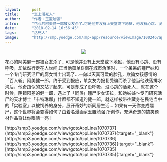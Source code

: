 ```yaml
---
layout:     post
title:      "恋上活死人"
author:     "作者：玉置勉强"
intro:      "花心的阿美健一郎被女友杀了…可是他并没有上天堂或下地狱，他没有心跳、没有呼吸，却依然行走在人世间,正当他孤单徘徊在城市角落时，一个呆呆的殭尸妹和一个专门研究活尸的腐女博士出现了…一向以天真可爱的脸孔，欺骗女孩感情的「百人斩」阿美健一郎，终于受到报应，某女友为报复受骗而杀了他当他跌落排水沟后，他奇蹟似的又站了起来，可是却成了没呼吸、没心跳的活死人… 就在这个时候，阴错阳差的健一郎，遇上了「同类」殭尸少女诺拉，和她姊姊～专门研究活尸的天才博士「卡特琳娜」什麽都不知道的健一郎，就这样被带往藏身在民宅当中的「实验室」以被饲养的身分，展开奇妙的新同居生活… 如果有一天你变成殭尸，这个世界将会变得如何？由着名漫画家玉置勉强 所创作，充满奇想的搞笑题材作品将让你眼睛一亮！"
date:       "2018-02-14 16:56:45"
tags:       "活死人"
image:      "http://smp.yoedge.com/smp-app/resource/viewImage/1002467appline.png"
---
```

<div style="text-align: center">
<p><img src="http://smp.yoedge.com/smp-app/resource/viewImage/1002467appline.png"/></p>
</div>
<p class="post-meta">
<span>花心的阿美健一郎被女友杀了…可是他并没有上天堂或下地狱，他没有心跳、没有呼吸，却依然行走在人世间,正当他孤单徘徊在城市角落时，一个呆呆的殭尸妹和一个专门研究活尸的腐女博士出现了…一向以天真可爱的脸孔，欺骗女孩感情的「百人斩」阿美健一郎，终于受到报应，某女友为报复受骗而杀了他当他跌落排水沟后，他奇蹟似的又站了起来，可是却成了没呼吸、没心跳的活死人… 就在这个时候，阴错阳差的健一郎，遇上了「同类」殭尸少女诺拉，和她姊姊～专门研究活尸的天才博士「卡特琳娜」什麽都不知道的健一郎，就这样被带往藏身在民宅当中的「实验室」以被饲养的身分，展开奇妙的新同居生活… 如果有一天你变成殭尸，这个世界将会变得如何？由着名漫画家玉置勉强 所创作，充满奇想的搞笑题材作品将让你眼睛一亮！</span>
</p>
[http://smp3.yoedge.com/view/gotoAppLine/1070737](http://smp3.yoedge.com/view/gotoAppLine/1070737){:target="_blank"}
[http://smp3.yoedge.com/view/gotoAppLine/1070736](http://smp3.yoedge.com/view/gotoAppLine/1070736){:target="_blank"}
[http://smp3.yoedge.com/view/gotoAppLine/1070735](http://smp3.yoedge.com/view/gotoAppLine/1070735){:target="_blank"}


